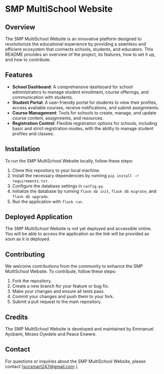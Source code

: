 # SMP MultiSchool Website

## Overview

The SMP MultiSchool Website is an innovative platform designed to revolutionize the educational experience by providing a seamless and efficient ecosystem that connects schools, students, and educators. This README provides an overview of the project, its features, how to set it up, and how to contribute.

## Features

- **School Dashboard**: A comprehensive dashboard for school administrators to manage student enrollment, course offerings, and communication with students.
- **Student Portal**: A user-friendly portal for students to view their profiles, access available courses, receive notifications, and submit assignments.
- **Course Management**: Tools for schools to create, manage, and update course content, assignments, and resources.
- **Registration Control**: Flexible registration options for schools, including basic and strict registration modes, with the ability to manage student profiles and classes.

## Installation

To run the SMP MultiSchool Website locally, follow these steps:

1. Clone this repository to your local machine.
2. Install the necessary dependencies by running `pip install -r requirements.txt`.
3. Configure the database settings in `config.py`.
4. Initialize the database by running `flask db init`, `flask db migrate`, and `flask db upgrade`.
5. Run the application with `flask run`.

## Deployed Application

The SMP MultiSchool Website is not yet deployed and accessible online. You will be able to access the application as the link will be provided as soon as it is deployed.

## Contributing

We welcome contributions from the community to enhance the SMP MultiSchool Website. To contribute, follow these steps:

1. Fork the repository.
2. Create a new branch for your feature or bug fix.
3. Make your changes and ensure all tests pass.
4. Commit your changes and push them to your fork.
5. Submit a pull request to the main repository.

## Credits

The SMP MultiSchool Website is developed and maintained by Emmanuel Ayobami, Moses Oyedele and Peace Enwere. 


## Contact

For questions or inquiries about the SMP MultiSchool Website, please contact [sccsmart247@gmail.com ].

